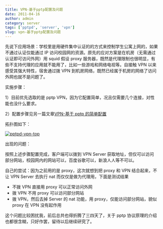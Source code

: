 ```yaml
---
title: VPN-基于pptp配置及问题
date: 2011-04-16
author: admin
category: server
tags: ['pptpd', 'server', 'vpn']
slug: vpn-基于pptp配置及问题
---
```


先说下应用场景：学校里是用硬件集中认证的的方式来控制学生公寓上网的，如果不通过认证仅能通过 IP 访问校园网的资源。原先的应对方案是在机房（无需通过认证即可访问外网）用 squid 假设 proxy 服务器，既然是代理限制也很明显，有些不支持代理的应用就不能用了，比如一些游戏和网络电视等。自接触 VPN 以来感受其强大特性，宿舍通过拨 VPN 到机房网络，既然已经属于机房的网络了访问外网也就不是问题了。

实施步骤：

1）目前优先选取的是 pptp
VPN，因为它配置简单，况且仅需要几个连接，对性能也没什么要求。

2）配置步骤见另一篇文章[VPN-基于 pptp 的简单配置](/vpn-%E5%9F%BA%E4%BA%8Epptp%E7%9A%84%E7%AE%80%E5%8D%95%E9%85%8D%E7%BD%AE.html)

拓扑图如下：

[![pptpd-vpn-top](/wp-content/uploads/2011/03/pptpd-vpn-top.jpg 'pptpd-vpn-top')](/wp-content/uploads/2011/03/pptpd-vpn-top.jpg)

出现的问题：

按照上述步骤配置完成，客户端可以拨到 VPN
Server 获取地址，但仅可以访问部分网站，校园网内的网站可以，百度谷歌可以，新浪人人等不可以。

自己的尝试：因为之前用的是 proxy，这次就想到把 proxy 和 VPN 结合起来，不让 VPN
Server 去执行 nat 而仅仅是做为代理用，下面是测试结果

- 不拨 VPN 直接用 proxy 可以正常访问外网
- 拨 VPN 不用 proxy 可以访问部分网站
- 拨 VPN，然后去掉 Server 的 nat 功能，用 proxy，仅能访问部分网站，貌似 proxy 在 VPN 没有起作用

这个问题比较困扰我，前后总共也得折腾了三四天了，关于 pptp 协议原理的介绍也都很含糊，只好作罢，留待以后继续研究了。
